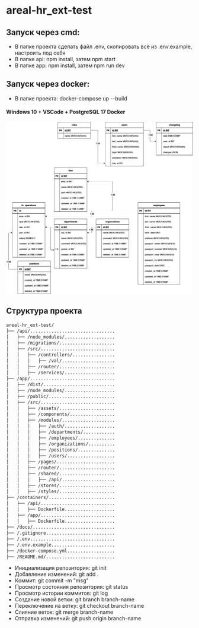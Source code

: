 # areal-hr_ext-test

## Запуск через cmd: 
- В папке проекта сделать файл .env, скопировать всё из .env.example, настроить под себя
- В папке api: npm install, затем npm start
- В папке app: npm install, затем npm run dev

## Запуск через docker: 
- В папке проекта: docker-compose up --build

#### Windows 10 + VSCode + PostgreSQL 17 Docker

![diagram image](https://github.com/nunam-ru/areal-hr_ext-test/blob/main/docs/diagram.png)

## Структура проекта

```plaintext
areal-hr_ext-test/
├── /api/................................
│   ├── /node_modules/...................
│   ├── /migrations/.....................
│   ├── /src/............................
│   │   ├── /controllers/................
│   │   │   ├── /val/....................
│   │   ├── /router/.....................
│   │   ├── /services/...................
├── /app/................................
│   ├── /dist/...........................
│   ├── /node_modules/...................
│   ├── /public/.........................
│   ├── /src/............................
│   │   ├── /assets/.....................
│   │   ├── /components/.................
│   │   ├── /modules/....................
│   │   │   ├── /auth/...................
│   │   │   ├── /departments/............
│   │   │   ├── /employees/..............
│   │   │   ├── /organizations/..........
│   │   │   ├── /positions/..............
│   │   │   ├── /users/..................
│   │   ├── /pages/......................
│   │   ├── /router/.....................
│   │   ├── /shared/.....................
│   │   │   ├── /api/....................
│   │   ├── /stores/.....................
│   │   ├── /styles/.....................
├── /containers/.........................
│   ├── /api/............................
│   │   ├── Dockerfile...................
│   ├── /app/............................
│   │   ├── Dockerfile...................
├── /docs/...............................
├── /.gitignore..........................
├── /.env................................
├── /.env.example........................
├── /docker-compose.yml..................
├── /README.md/..........................
```

- Инициализация репозитория: git init
- Добавление изменений: git add .
- Коммит: git commit -m "msg"
- Просмотр состояния репозитория: git status
- Просмотр истории коммитов: git log
- Создание новой ветки: git branch branch-name
- Переключение на ветку: git checkout branch-name
- Слияние веток: git merge branch-name
- Отправка изменений: git push origin branch-name
